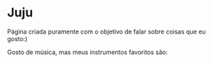 <!DOCTYPE html>
<html lang="ptbr">
<head>
    <meta charset="UTF-8">
    <meta http-equiv="X-UA-Compatible" content="IE=edge">
    <meta name="viewport" content="width=device-width, initial-scale=1.0">
    <title>Julia</title>
</head>
<body>
    <h1 class="titulo">Juju</h1>
    <p class="text">Página criada puramente com o objetivo de falar sobre coisas que eu gosto:)</p>
    </p>
    <P> Gosto de música, mas meus instrumentos favoritos são:
    </P>
    <p class="image"><a href="https://www.google.com/search?q=gm1129332575&sca_esv=583128323&tbm=isch&sxsrf=AM9HkKlh8k6qg7kGtTnzTdDshRD45V-J0w:1700173408610&source=lnms&sa=X&ved=2ahUKEwj2ks7Ax8mCAxVurJUCHVBdC_oQ_AUoAXoECAEQAw&biw=1536&bih=707&dpr=1.25#imgrc=XJieon58E0GuBM"
